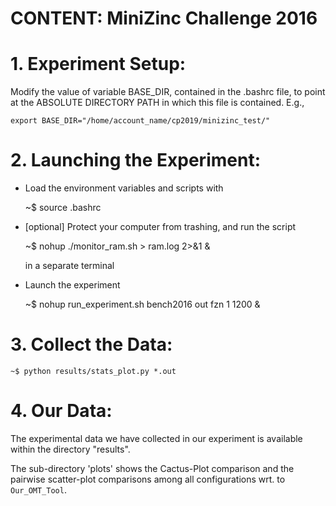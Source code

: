# CONTENT: MiniZinc Challenge 2016

# 1. Experiment Setup:

Modify the value of variable BASE_DIR, contained in the .bashrc file, to point
at the ABSOLUTE DIRECTORY PATH in which this file is contained. E.g.,

    export BASE_DIR="/home/account_name/cp2019/minizinc_test/"

# 2. Launching the Experiment:

- Load the environment variables and scripts with

    ~$ source .bashrc

- [optional] Protect your computer from trashing, and run the script

    ~$ nohup ./monitor_ram.sh > ram.log 2>&1 &

  in a separate terminal

- Launch the experiment

    ~$ nohup run_experiment.sh bench2016 out fzn 1 1200 &

# 3. Collect the Data:

    ~$ python results/stats_plot.py *.out

# 4. Our Data:

   The experimental data we have collected in our experiment
   is available within the directory "results".

   The sub-directory 'plots' shows the Cactus-Plot comparison
   and the pairwise scatter-plot comparisons among all configurations
   wrt. to `Our_OMT_Tool`.
